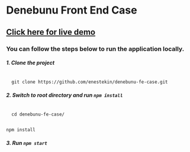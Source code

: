 # Denebunu Front End Case

## <a href="https://enestekin-denebunu-case.netlify.app/" target="_blank">Click here for live demo</a>

### You can follow the steps below to run the application locally.

##### 1. Clone the project

<code>
  git clone https://github.com/enestekin/denebunu-fe-case.git
</code>

##### 2. Switch to root directory and run <code>npm install</code>

<code>
  cd denebunu-fe-case/
  
  npm install
</code>

##### 3. Run <code>npm start</code>
